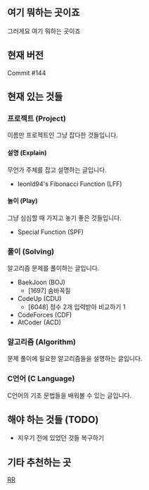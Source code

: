 ## 여기 뭐하는 곳이죠
그러게요 여기 뭐하는 곳이죠

## 현재 버전
Commit #144

## 현재 있는 것들

### 프로젝트 (Project)
이름만 프로젝트인 그냥 잡다한 것들입니다.

#### 설명 (Explain)
무언가 주제를 잡고 설명하는 글입니다.
- leonld94's Fibonacci Function (LFF)

#### 놀이 (Play)
그냥 심심할 때 가지고 놓기 좋은 것들입니다.
- Special Function (SPF)

### 풀이 (Solving)
알고리즘 문제를 풀이하는 글입니다.
- BaekJoon (BOJ)
    - \[1697\] 숨바꼭질
- CodeUp (CDU)
    - \[6048\] 정수 2개 입력받아 비교하기 1
- CodeForces (CDF)
- AtCoder (ACD)

### 알고리즘 (Algorithm)
문제 풀이에 필요한 알고리즘들을 설명하는 글입니다.

### C언어 (C Language)
C언어의 기초 문법들을 배워볼 수 있는 글입니다.

## 해야 하는 것들 (TODO)
- 지우기 전에 있었던 것들 복구하기

## 기타 추천하는 곳
[RR](https://www.youtube.com/watch?v=dQw4w9WgXcQ)